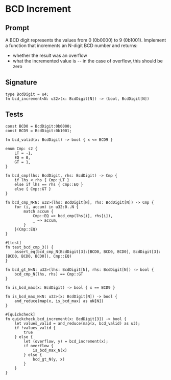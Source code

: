 # BCD Increment

## Prompt

A BCD digit represents the values from 0 (0b0000) to 9 (0b1001). Implement a
function that increments an N-digit BCD number and returns:

- whether the result was an overflow
- what the incremented value is -- in the case of overflow, this should be zero

## Signature

```dslx-snippet
type BcdDigit = u4;
fn bcd_increment<N: u32>(x: BcdDigit[N]) -> (bool, BcdDigit[N])
```

## Tests

```dslx
const BCD0 = BcdDigit:0b0000;
const BCD9 = BcdDigit:0b1001;

fn bcd_valid(x: BcdDigit) -> bool { x <= BCD9 }

enum Cmp: s2 {
    LT = -1,
    EQ = 0,
    GT = 1,
}

fn bcd_cmp(lhs: BcdDigit, rhs: BcdDigit) -> Cmp {
    if lhs < rhs { Cmp::LT }
    else if lhs == rhs { Cmp::EQ }
    else { Cmp::GT }
}

fn bcd_cmp_N<N: u32>(lhs: BcdDigit[N], rhs: BcdDigit[N]) -> Cmp {
    for (i, accum) in u32:0..N {
        match accum {
            Cmp::EQ => bcd_cmp(lhs[i], rhs[i]),
            _ => accum,
        }
    }(Cmp::EQ)
}

#[test]
fn test_bcd_cmp_3() {
    assert_eq(bcd_cmp_N(BcdDigit[3]:[BCD0, BCD0, BCD0], BcdDigit[3]:[BCD0, BCD0, BCD0]), Cmp::EQ)
}

fn bcd_gt_N<N: u32>(lhs: BcdDigit[N], rhs: BcdDigit[N]) -> bool {
    bcd_cmp_N(lhs, rhs) == Cmp::GT
}

fn is_bcd_max(x: BcdDigit) -> bool { x == BCD9 }

fn is_bcd_max_N<N: u32>(x: BcdDigit[N]) -> bool {
    and_reduce(map(x, is_bcd_max) as uN[N])
}

#[quickcheck]
fn quickcheck_bcd_increment(x: BcdDigit[3]) -> bool {
    let values_valid = and_reduce(map(x, bcd_valid) as u3);
    if !values_valid {
        true
    } else {
        let (overflow, y) = bcd_increment(x);
        if overflow {
            is_bcd_max_N(x)
        } else {
            bcd_gt_N(y, x)
        }
    }
}
```
